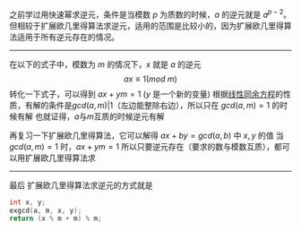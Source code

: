 之前学过用快速幂求逆元，条件是当模数 $p$ 为质数的时候，$a$ 的逆元就是 $a^{p - 2}$。
但相较于扩展欧几里得算法求逆元，适用的范围是比较小的，因为扩展欧几里得算法适用于所有逆元存在的情况。

---

在以下的式子中，模数为 $m$ 的情况下，$x$ 就是 $a$ 的逆元
$$
ax\equiv1(mod~m)
$$
转化一下式子，可以得到 $ax +ym=1$ ($y$ 是一个新的变量)
根据[线性同余方程](https://oi-wiki.org/math/number-theory/linear-equation/)的性质，有解的条件是$gcd(a, m)|1$（左边能整除右边），所以只在 $gcd(a, m)=1$ 的时候有解
也就证得，$a$与$m$互质的时候逆元有解

再复习一下扩展欧几里得算法，它可以解得 $ax+by=gcd(a, b)$ 中 $x,y$ 的值
当 $gcd(a, m)=1$ 时，$ax+ym=1$
所以只要逆元存在（要求的数与模数互质），都可以用扩展欧几里得算法求

---

最后
扩展欧几里得算法求逆元的方式就是
```cpp
int x, y;
exgcd(a, m, x, y);
return (x % m + m) % m;
```

